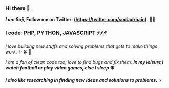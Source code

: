 ### Hi there 👋

<!--
**sodiadrhain/sodiadrhain** is a ✨ _special_ ✨ repository because its `README.md` (this file) appears on your GitHub profile.

Here are some ideas to get you started:

- 🔭 I’m currently working on ...
- 🌱 I’m currently learning ...
- 👯 I’m looking to collaborate on ...
- 🤔 I’m looking for help with ...
- 💬 Ask me about ...
- 📫 How to reach me: ...
- 😄 Pronouns: ...
- ⚡ Fun fact: ...
-->


**_I am Soji_, Follow me on Twitter: (https://twitter.com/sodiadrhain).** 💬👯

### I code: PHP, PYTHON, JAVASCRIPT ⚡⚡⚡

_I love building new stuffs and solving problems that gets to make things work._ :sparkles:  :four_leaf_clover: :seedling:

_I am a fan of clean code too; love to find bugs and fix them; **In my leisure I watch football or play video games, else I sleep**_ :alien:

**_I also like researching in finding new ideas and solutions to problems._** ⚡


